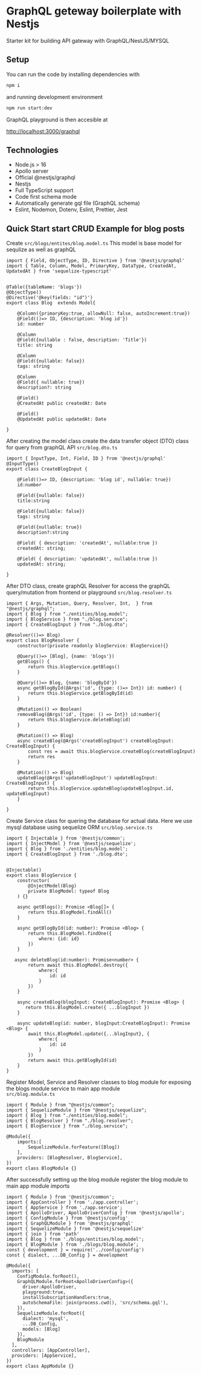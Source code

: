 # GraphQL geteway boilerplate with Nestjs

Starter kit for building API gateway with GraphQL/NestJS/MYSQL 

## Setup

You can run the code by installing dependencies with

``` bash
npm i
```

and running development environment

``` bash
npm run start:dev
```

GraphQL playground is then accesible at

[http://localhost:3000/graphql](http://localhost:3000/graphql)

## Technologies

* Node.js > 16 
* Apollo server
* Official @nestjs/graphql
* Nestjs
* Full TypeScript support
* Code first schema mode
* Automatically generate gql file (GraphQL schema)
* Eslint, Nodemon, Dotenv, Eslint, Prettier, Jest

## Quick Start start CRUD Example for blog posts

Create `src/blogs/entites/blog.model.ts` This model is base model for sequlize as well as graphQL 

```
import { Field, ObjectType, ID, Directive } from '@nestjs/graphql'
import { Table, Column, Model, PrimaryKey, DataType, CreatedAt, UpdatedAt } from 'sequelize-typescript'


@Table({tableName: 'blogs'})
@ObjectType()
@Directive('@key(fields: "id")')
export class Blog  extends Model{

    @Column({primaryKey:true, allowNull: false, autoIncrement:true})
    @Field(()=> ID, {description: 'blog id'})
    id: number

    @Column
    @Field({nullable : false, description: 'Title'})
    title: string

    @Column
    @Field({nullable: false})
    tags: string

    @Column
    @Field({ nullable: true})
    description?: string

    @Field()
    @CreatedAt public createdAt: Date

    @Field()
    @UpdatedAt public updatedAt: Date

}
```


After creating the model class 
create the data transfer object (DTO) class for query from graphQL API 
 `src/blog.dto.ts`

```
import { InputType, Int, Field, ID } from '@nestjs/graphql'
@InputType()
export class CreateBlogInput {
    
    @Field(()=> ID, {description: 'blog id', nullable: true})
    id:number

    @Field({nullable: false})
    title:string

    @Field({nullable: false})
    tags: string

    @Field({nullable: true})
    description?:string

    @Field( { description: 'createdAt', nullable:true })
    createdAt: string;

    @Field( { description: 'updatedAt', nullable:true })
    updatedAt: string;

}
```


After DTO class, create graphQL Resolver for access the graphQL query/mutation from frontend or playground 
`src/blog.resolver.ts`

```
import { Args, Mutation, Query, Resolver, Int,  } from "@nestjs/graphql";
import { Blog } from "./entities/blog.model";
import { BlogService } from "./blog.service";
import { CreateBlogInput } from "./blog.dto";

@Resolver(()=> Blog)
export class BlogResolver {
    constructor(private readonly blogService: BlogService){}

    @Query(()=> [Blog], {name: 'blogs'})
    getBlogs() {
        return this.blogService.getBlogs()
    }

    @Query(()=> Blog, {name: 'blogById'})
    async getBlogById(@Args('id', {type: ()=> Int}) id: number) {
        return this.blogService.getBlogById(id)
    }

    @Mutation(() => Boolean)
    removeBlog(@Args('id', {type: () => Int}) id:number){
        return this.blogService.deleteBlog(id)
    }

    @Mutation(() => Blog)
    async createBlog(@Args('createBlogInput') createBlogInput: CreateBlogInput) {
        const res = await this.blogService.createBlog(createBlogInput) 
        return res
    }

    @Mutation(() => Blog)
    updateBlog(@Args('updateBlogInput') updateBlogInput: CreateBlogInput) {
        return this.blogService.updateBlog(updateBlogInput.id, updateBlogInput)
    }

}
```


Create Service class for quering the database for actual data. Here we use mysql database using sequelize ORM 
`src/blog.service.ts`
```
import { Injectable } from '@nestjs/common';
import { InjectModel } from '@nestjs/sequelize';
import { Blog } from './entities/blog.model';
import { CreateBlogInput } from './blog.dto';


@Injectable()
export class BlogService {
    constructor(
        @InjectModel(Blog)
        private BlogModel: typeof Blog
    ) {}

    async getBlogs(): Promise <Blog[]> {
        return this.BlogModel.findAll()
    }

    async getBlogById(id: number): Promise <Blog> {
        return this.BlogModel.findOne({
            where: {id: id}
        })
    }

   async deleteBlog(id:number): Promise<number> {
        return await this.BlogModel.destroy({
            where:{
                id: id
            }
        })
    }

    async createBlog(blogInput: CreateBlogInput): Promise <Blog> {
       return this.BlogModel.create({ ...blogInput }) 
    }

    async updateBlog(id: number, blogInput:CreateBlogInput): Promise <Blog> {
        await this.BlogModel.update({...blogInput}, {
            where:{
                id: id
            }
        })
        return await this.getBlogById(id)
    }
}
```


Register Model, Service and Resolver classes to blog module for exposing the blogs module service to main app module  
`src/blog.module.ts`
```
import { Module } from "@nestjs/common";
import { SequelizeModule } from "@nestjs/sequelize";
import { Blog } from "./entities/blog.model";
import { BlogResolver } from "./blog.resolver";
import { BlogService } from "./blog.service";

@Module({
    imports:[
        SequelizeModule.forFeature([Blog])
    ],
    providers: [BlogResolver, BlogService],
})
export class BlogModule {}
```


After successfully setting up the blog module register the blog module to main app module imports 

```
import { Module } from '@nestjs/common';
import { AppController } from './app.controller';
import { AppService } from './app.service';
import { ApolloDriver, ApolloDriverConfig } from '@nestjs/apollo';
import { ConfigModule } from '@nestjs/config'
import { GraphQLModule } from '@nestjs/graphql'
import { SequelizeModule } from '@nestjs/sequelize'
import { join } from 'path'
import { Blog } from './blogs/entities/blog.model';
import { BlogModule } from './blogs/blog.module';
const { development } = require('../config/config')
const { dialect, ...DB_Config } = development

@Module({
  imports: [
    ConfigModule.forRoot(),
    GraphQLModule.forRoot<ApolloDriverConfig>({
      driver:ApolloDriver,
      playground:true,
      installSubscriptionHandlers:true,
      autoSchemaFile: join(process.cwd(), 'src/schema.gql'),
    }),
    SequelizeModule.forRoot({
      dialect: 'mysql',
      ...DB_Config,
      models: [Blog]
    }),
    BlogModule
  ],
  controllers: [AppController],
  providers: [AppService],
})
export class AppModule {}

```

